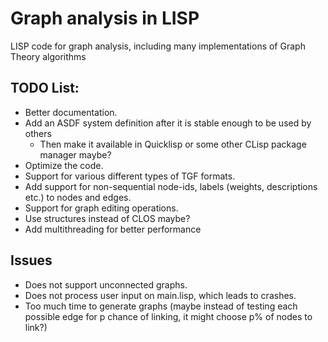 # Graph analysis in LISP

LISP code for graph analysis, including many implementations of Graph Theory algorithms

## TODO List:

- Better documentation.
- Add an ASDF system definition after it is stable enough to be used by others
    - Then make it available in Quicklisp or some other CLisp package manager maybe?
- Optimize the code.
- Support for various different types of TGF formats.
- Add support for non-sequential node-ids, labels (weights, descriptions etc.) to nodes and edges.
- Support for graph editing operations.
- Use structures instead of CLOS maybe?
- Add multithreading for better performance

## Issues

- Does not support unconnected graphs.
- Does not process user input on main.lisp, which leads to crashes.
- Too much time to generate graphs (maybe instead of testing each possible edge for p chance of linking, it might choose p% of nodes to link?)
